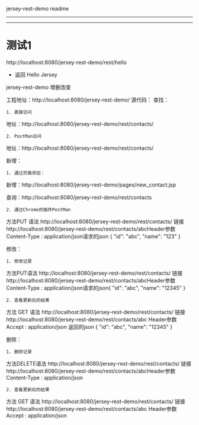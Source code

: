 
jersey-rest-demo readme




----------



----------
# 测试1 #

http://localhost:8080/jersey-rest-demo/rest/hello

- 返回
Hello Jersey

jersey-rest-demo 增删改查

工程地址：http://localhost:8080/jersey-rest-demo/
源代码：
查找：

	1. 直接访问
地址：http://localhost:8080/jersey-rest-demo/rest/contacts/



	2. PostMan访问
地址：http://localhost:8080/jersey-rest-demo/rest/contacts/



新增：

	1. 通过页面添加：
新增：http://localhost:8080/jersey-rest-demo/pages/new_contact.jsp

查询：http://localhost:8080/jersey-rest-demo/rest/contacts



	2. 通过Chrome的插件PostMan


方法PUT
语法
http://localhost:8080/jersey-rest-demo/rest/contacts/<newId>
链接http://localhost:8080/jersey-rest-demo/rest/contacts/abcHeader参数Content-Type : application/json请求的json
{
    "id": "abc",
    "name": "123"
}





修改：

	1. 修改记录


方法PUT语法
http://localhost:8080/jersey-rest-demo/rest/contacts/<newId>
链接http://localhost:8080/jersey-rest-demo/rest/contacts/abcHeader参数Content-Type : application/json请求的json{
    "id": "abc",
    "name": "12345"
}




	2. 查看更新后的结果


方法
GET
语法
http://localhost:8080/jersey-rest-demo/rest/contacts/<newId>
链接
http://localhost:8080/jersey-rest-demo/rest/contacts/abc
Header参数
Accept : application/json
返回的json
{
    "id": "abc",
    "name": "12345"
}





删除：

	1. 删除记录


方法DELETE语法
http://localhost:8080/jersey-rest-demo/rest/contacts/<newId>
链接http://localhost:8080/jersey-rest-demo/rest/contacts/abcHeader参数Content-Type : application/json




	2. 查看更新后的结果


方法
GET
语法
http://localhost:8080/jersey-rest-demo/rest/contacts/<newId>
链接
http://localhost:8080/jersey-rest-demo/rest/contacts/abc
Header参数
Accept : application/json










